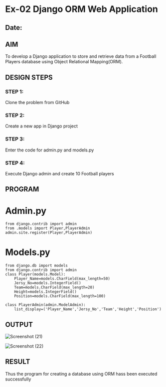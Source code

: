 # Ex-02 Django ORM Web Application
## Date: 

## AIM
To develop a Django application to store and retrieve data from a Football Players database using Object Relational Mapping(ORM).

## DESIGN STEPS

### STEP 1:
Clone the problem from GitHub

### STEP 2:
Create a new app in Django project

### STEP 3:
Enter the code for admin.py and models.py

### STEP 4:
Execute Django admin and create 10 Football players

## PROGRAM
# Admin.py
```
from django.contrib import admin
from .models import Player,PlayerAdmin
admin.site.register(Player,PlayerAdmin)

```
# Models.py
```
from django.db import models
from django.contrib import admin
class Player(models.Model):
    Player_Name=models.CharField(max_length=50)
    Jersy_No=models.IntegerField()
    Team=models.CharField(max_length=20)
    Height=models.IntegerField()
    Position=models.CharField(max_length=100)

class PlayerAdmin(admin.ModelAdmin):
    list_display=('Player_Name','Jersy_No','Team','Height','Position')

```


## OUTPUT

![Screenshot (21)](https://github.com/Sahithya373/ORM/assets/147017926/f5ce90ea-018c-4fea-a138-6f6b197305ab)

![Screenshot (22)](https://github.com/Sahithya373/ORM/assets/147017926/c13a2098-5397-430d-bf36-013a14fa6a85)




## RESULT
Thus the program for creating a database using ORM hass been executed successfully
